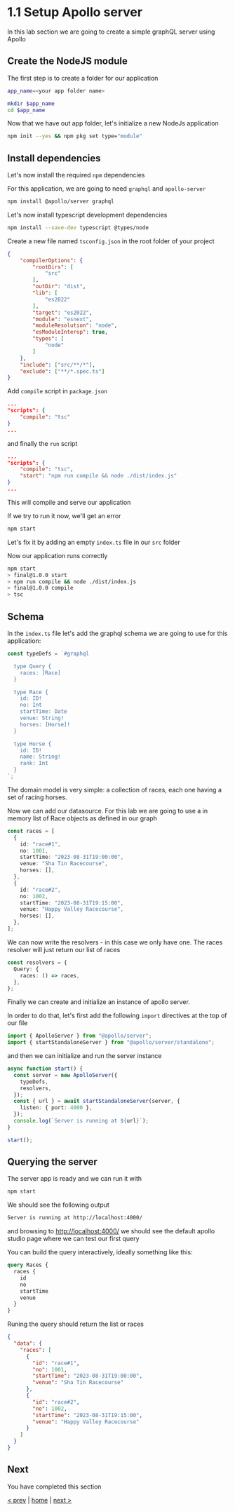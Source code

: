 # 1.1 Setup Apollo server

In this lab section we are going to create a simple graphQL server using Apollo

## Create the NodeJS module

The first step is to create a folder for our application

```bash
app_name=<your app folder name>

mkdir $app_name
cd $app_name
```

Now that we have out app folder, let's initialize a new NodeJs application

```bash
npm init --yes && npm pkg set type="module"
```

## Install dependencies

Let's now install the required `npm` dependencies

For this application, we are going to need `graphql` and `apollo-server`

```bash
npm install @apollo/server graphql
```

Let's now install typescript development dependencies

```bash
npm install --save-dev typescript @types/node
```

Create a new file named `tsconfig.json` in the root folder of your project 

```json
{
    "compilerOptions": {
        "rootDirs": [
            "src"
        ],
        "outDir": "dist",
        "lib": [
            "es2022"
        ],
        "target": "es2022",
        "module": "esnext",
        "moduleResolution": "node",
        "esModuleInterop": true,
        "types": [
            "node"
        ]
    },
    "include": ["src/**/*"],
    "exclude": ["**/*.spec.ts"]
}
```

Add `compile` script in `package.json`

```json
...
"scripts": {
    "compile": "tsc"
}
...
```

and finally the `run` script

```json
...
"scripts": {
    "compile": "tsc",
    "start": "npm run compile && node ./dist/index.js"
}
...
```

This will compile and serve our application

If we try to run it now, we'll get an error

```bash
npm start
```

Let's fix it by adding an empty `index.ts` file in our `src` folder

Now our application runs correctly

```bash
npm start
> final@1.0.0 start
> npm run compile && node ./dist/index.js
> final@1.0.0 compile
> tsc
```

## Schema

In the `index.ts` file let's add the graphql schema we are going to use for this application:

```ts
const typeDefs = `#graphql

  type Query {
    races: [Race]
  }

  type Race {
    id: ID!
    no: Int
    startTime: Date
    venue: String!
    horses: [Horse]!
  }

  type Horse {
    id: ID!
    name: String!
    rank: Int
  }
`;
```

The domain model is very simple: a collection of races, each one having a set of racing horses.

Now we can add our datasource. For this lab we are going to use a in memory list of Race objects as defined in our graph

```ts
const races = [
  {
    id: "race#1",
    no: 1001,
    startTime: "2023-08-31T19:00:00",
    venue: "Sha Tin Racecourse",
    horses: [],
  },
  {
    id: "race#2",
    no: 1002,
    startTime: "2023-08-31T19:15:00",
    venue: "Happy Valley Racecourse",
    horses: [],
  },
];
```

We can now write the resolvers - in this case we only have one.
The races resolver will just return our list of races

```ts
const resolvers = {
  Query: {
    races: () => races,
  },
};
```

Finally we can create and initialize an instance of apollo server.

In order to do that, let's first add the following `import` directives at the top of our file

```ts
import { ApolloServer } from "@apollo/server";
import { startStandaloneServer } from "@apollo/server/standalone";
```

and then we can initialize and run the server instance

```ts
async function start() {
  const server = new ApolloServer({
    typeDefs,
    resolvers,
  });
  const { url } = await startStandaloneServer(server, {
    listen: { port: 4000 },
  });
  console.log(`Server is running at ${url}`);
}

start();
```

## Querying the server

The server app is ready and we can run it with

```bash
npm start
```

We should see the following output

```bash
Server is running at http://localhost:4000/
```

and browsing to [http://localhost:4000/](http://localhost:4000/) we should see the default apollo studio page where we can test our first query

You can build the query interactively, ideally something like this:

```graphql
query Races {
  races {
    id
    no
    startTime
    venue
  }
}
```

Runing the query should return the list or races

```json
{
  "data": {
    "races": [
      {
        "id": "race#1",
        "no": 1001,
        "startTime": "2023-08-31T19:00:00",
        "venue": "Sha Tin Racecourse"
      },
      {
        "id": "race#2",
        "no": 1002,
        "startTime": "2023-08-31T19:15:00",
        "venue": "Happy Valley Racecourse"
      }
    ]
  }
}
```

## Next

You have completed this section

[< prev](./0_1_setup_environment.md) | [home](../readme.md) | [next >](./1_2_setup_apollo_client.md)